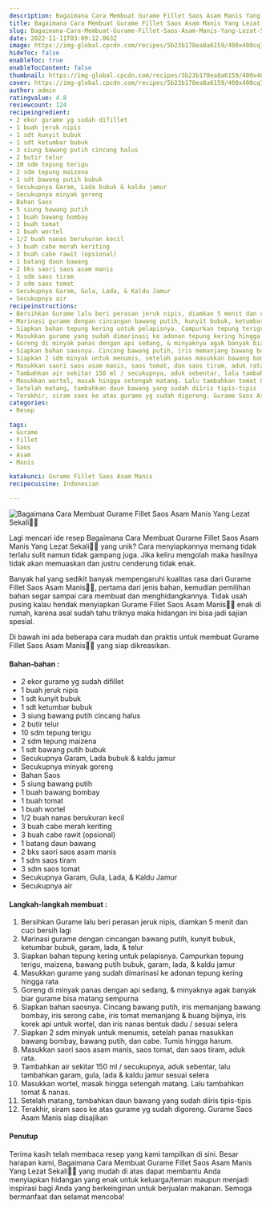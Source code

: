 ```yaml
---
description: Bagaimana Cara Membuat Gurame Fillet Saos Asam Manis Yang Lezat Sekali"
title: Bagaimana Cara Membuat Gurame Fillet Saos Asam Manis Yang Lezat Sekali
slug: Bagaimana-Cara-Membuat-Gurame-Fillet-Saos-Asam-Manis-Yang-Lezat-Sekali
date: 2022-11-11T03:09:12.063Z
image: https://img-global.cpcdn.com/recipes/5b23b178ea8a6159/400x400cq70/photo.jpg
hideToc: false
enableToc: true
enableTocContent: false
thumbnail: https://img-global.cpcdn.com/recipes/5b23b178ea8a6159/400x400cq70/photo.jpg
cover: https://img-global.cpcdn.com/recipes/5b23b178ea8a6159/400x400cq70/photo.jpg
author: admin
ratingvalue: 4.8
reviewcount: 124
recipeingredient:
- 2 ekor gurame yg sudah difillet
- 1 buah jeruk nipis
- 1 sdt kunyit bubuk
- 1 sdt ketumbar bubuk
- 3 siung bawang putih cincang halus
- 2 butir telur
- 10 sdm tepung terigu
- 2 sdm tepung maizena
- 1 sdt bawang putih bubuk
- Secukupnya Garam, Lada bubuk & kaldu jamur
- Secukupnya minyak goreng
- Bahan Saos
- 5 siung bawang putih
- 1 buah bawang bombay
- 1 buah tomat
- 1 buah wortel
- 1/2 buah nanas berukuran kecil
- 3 buah cabe merah keriting
- 3 buah cabe rawit (opsional)
- 1 batang daun bawang
- 2 bks saori saos asam manis
- 1 sdm saos tiram
- 3 sdm saos tomat
- Secukupnya Garam, Gula, Lada, & Kaldu Jamur
- Secukupnya air
recipeinstructions:
- Bersihkan Gurame lalu beri perasan jeruk nipis, diamkan 5 menit dan cuci bersih lagi
- Marinasi gurame dengan cincangan bawang putih, kunyit bubuk, ketumbar bubuk, garam, lada, & telur
- Siapkan bahan tepung kering untuk pelapisnya. Campurkan tepung terigu, maizena, bawang putih bubuk, garam, lada, & kaldu jamur
- Masukkan gurame yang sudah dimarinasi ke adonan tepung kering hingga rata
- Goreng di minyak panas dengan api sedang, & minyaknya agak banyak biar gurame bisa matang sempurna
- Siapkan bahan saosnya. Cincang bawang putih, iris memanjang bawang bombay, iris serong cabe, iris tomat memanjang & buang bijinya, iris korek api untuk wortel, dan iris nanas bentuk dadu / sesuai selera
- Siapkan 2 sdm minyak untuk menumis, setelah panas masukkan bawang bombay, bawang putih, dan cabe. Tumis hingga harum.
- Masukkan saori saos asam manis, saos tomat, dan saos tiram, aduk rata.
- Tambahkan air sekitar 150 ml / secukupnya, aduk sebentar, lalu tambahkan garam, gula, lada & kaldu jamur sesuai selera
- Masukkan wortel, masak hingga setengah matang. Lalu tambahkan tomat & nanas.
- Setelah matang, tambahkan daun bawang yang sudah diiris tipis-tipis
- Terakhir, siram saos ke atas gurame yg sudah digoreng. Gurame Saos Asam Manis siap disajikan
categories:
- Resep

tags:
- Gurame
- Fillet
- Saos
- Asam
- Manis

katakunci: Gurame Fillet Saos Asam Manis
recipecuisine: Indonesian

---
```


![Bagaimana Cara Membuat Gurame Fillet Saos Asam Manis Yang Lezat Sekali👩‍🍳](https://img-global.cpcdn.com/recipes/5b23b178ea8a6159/400x400cq70/photo.jpg)

Lagi mencari ide resep Bagaimana Cara Membuat Gurame Fillet Saos Asam Manis Yang Lezat Sekali👩‍🍳 yang unik? Cara menyiapkannya memang tidak terlalu sulit namun tidak gampang juga. Jika keliru mengolah maka hasilnya tidak akan memuaskan dan justru cenderung tidak enak.

Banyak hal yang sedikit banyak mempengaruhi kualitas rasa dari Gurame Fillet Saos Asam Manis👩‍🍳, pertama dari jenis bahan, kemudian pemilihan bahan segar sampai cara membuat dan menghidangkannya. Tidak usah pusing kalau hendak menyiapkan Gurame Fillet Saos Asam Manis👩‍🍳 enak di rumah, karena asal sudah tahu triknya maka hidangan ini bisa jadi sajian spesial.

Di bawah ini ada beberapa cara mudah dan praktis untuk membuat Gurame Fillet Saos Asam Manis👩‍🍳 yang siap dikreasikan.

<!--inarticleads1-->

#### Bahan-bahan :

- 2 ekor gurame yg sudah difillet
- 1 buah jeruk nipis
- 1 sdt kunyit bubuk
- 1 sdt ketumbar bubuk
- 3 siung bawang putih cincang halus
- 2 butir telur
- 10 sdm tepung terigu
- 2 sdm tepung maizena
- 1 sdt bawang putih bubuk
- Secukupnya Garam, Lada bubuk & kaldu jamur
- Secukupnya minyak goreng
- Bahan Saos
- 5 siung bawang putih
- 1 buah bawang bombay
- 1 buah tomat
- 1 buah wortel
- 1/2 buah nanas berukuran kecil
- 3 buah cabe merah keriting
- 3 buah cabe rawit (opsional)
- 1 batang daun bawang
- 2 bks saori saos asam manis
- 1 sdm saos tiram
- 3 sdm saos tomat
- Secukupnya Garam, Gula, Lada, & Kaldu Jamur
- Secukupnya air

<!--inarticleads2-->

#### Langkah-langkah membuat :

1. Bersihkan Gurame lalu beri perasan jeruk nipis, diamkan 5 menit dan cuci bersih lagi
1. Marinasi gurame dengan cincangan bawang putih, kunyit bubuk, ketumbar bubuk, garam, lada, & telur
1. Siapkan bahan tepung kering untuk pelapisnya. Campurkan tepung terigu, maizena, bawang putih bubuk, garam, lada, & kaldu jamur
1. Masukkan gurame yang sudah dimarinasi ke adonan tepung kering hingga rata
1. Goreng di minyak panas dengan api sedang, & minyaknya agak banyak biar gurame bisa matang sempurna
1. Siapkan bahan saosnya. Cincang bawang putih, iris memanjang bawang bombay, iris serong cabe, iris tomat memanjang & buang bijinya, iris korek api untuk wortel, dan iris nanas bentuk dadu / sesuai selera
1. Siapkan 2 sdm minyak untuk menumis, setelah panas masukkan bawang bombay, bawang putih, dan cabe. Tumis hingga harum.
1. Masukkan saori saos asam manis, saos tomat, dan saos tiram, aduk rata.
1. Tambahkan air sekitar 150 ml / secukupnya, aduk sebentar, lalu tambahkan garam, gula, lada & kaldu jamur sesuai selera
1. Masukkan wortel, masak hingga setengah matang. Lalu tambahkan tomat & nanas.
1. Setelah matang, tambahkan daun bawang yang sudah diiris tipis-tipis
1. Terakhir, siram saos ke atas gurame yg sudah digoreng. Gurame Saos Asam Manis siap disajikan

#### Penutup

Terima kasih telah membaca resep yang kami tampilkan di sini. Besar harapan kami, Bagaimana Cara Membuat Gurame Fillet Saos Asam Manis Yang Lezat Sekali👩‍🍳 yang mudah di atas dapat membantu Anda menyiapkan hidangan yang enak untuk keluarga/teman maupun menjadi inspirasi bagi Anda yang berkeinginan untuk berjualan makanan. Semoga bermanfaat dan selamat mencoba!